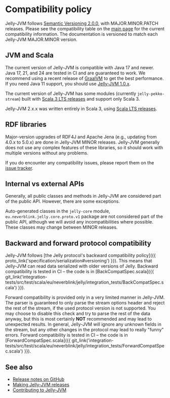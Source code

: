 # Compatibility policy

Jelly-JVM follows [Semantic Versioning 2.0.0](https://semver.org/), with MAJOR.MINOR.PATCH releases. Please see the compatibility table on the [main page](../index.md) for the current compatibility information. The documentation is versioned to match each Jelly-JVM MAJOR.MINOR version.

## JVM and Scala

The current version of Jelly-JVM is compatible with Java 17 and newer. Java 17, 21, and 24 are tested in CI and are guaranteed to work. We recommend using a recent release of [GraalVM](https://www.graalvm.org/) to get the best performance. If you need Java 11 support, you should use [Jelly-JVM 1.0.x](https://w3id.org/jelly/jelly-jvm/1.0.x).

The current version of Jelly-JVM has some modules (currently `jelly-pekko-stream`) built with [Scala 3 LTS releases](https://www.scala-lang.org/blog/2022/08/17/long-term-compatibility-plans.html) and support only Scala 3. 

Jelly-JVM 2.x.x was written entirely in Scala 3, using [Scala LTS releases](https://www.scala-lang.org/blog/2022/08/17/long-term-compatibility-plans.html).

## RDF libraries

Major-version upgrades of RDF4J and Apache Jena (e.g., updating from 4.0.x to 5.0.x) are done in Jelly-JVM MINOR releases. Jelly-JVM generally does not use any complex features of these libraries, so it should work with multiple versions without any problems.

If you do encounter any compatibility issues, please report them on the [issue tracker](https://github.com/Jelly-RDF/jelly-jvm/issues).

## Internal vs external APIs

Generally, all public classes and methods in Jelly-JVM are considered part of the public API. However, there are some exceptions.

Auto-generated classes in the `jelly-core` module, `eu.neverblink.jelly.core.proto.v1` package are not considered part of the public API, although we will avoid any incompatibilities where possible. These classes may change between MINOR releases.

## Backward and forward protocol compatibility

Jelly-JVM follows [the Jelly protocol's backward compatibility policy]({{ proto_link('specification/serialization#versioning') }}). This means that Jelly-JVM can read data serialized with older versions of Jelly. Backward compatibility is tested in CI – the code is in [BackCompatSpec.scala]({{ git_link('integration-tests/src/test/scala/eu/neverblink/jelly/integration_tests/BackCompatSpec.scala') }}).

Forward compatibility is provided only in a very limited manner in Jelly-JVM. The parser is guaranteed to only parse the stream options header and reject the rest of the stream, if the used protocol version is not supported. You may choose to disable this check and try to parse the rest of the data anyway, but this is most certainly **NOT** recommended and may lead to unexpected results. In general, Jelly-JVM will ignore any unknown fields in the stream, but any other changes in the protocol may lead to really "funny" errors. Forward compatibility is tested in CI – the code is in [ForwardCompatSpec.scala]({{ git_link('integration-tests/src/test/scala/eu/neverblink/jelly/integration_tests/ForwardCompatSpec.scala') }}).

## See also

- [Release notes on GitHub](https://github.com/Jelly-RDF/jelly-jvm/releases)
- [Making Jelly-JVM releases](../dev/releases.md)
- [Contributing to Jelly-JVM](../contributing/index.md)
